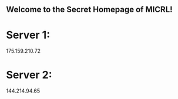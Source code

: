 ## Welcome to the Secret Homepage of MICRL!
# Server 1:
175.159.210.72




# Server 2:
144.214.94.65


